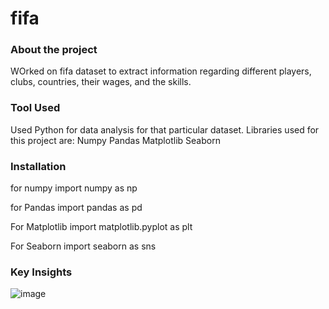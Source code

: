 # fifa
### About the project
WOrked on fifa dataset to extract information regarding different players, clubs, countries, their wages, and the skills.

### Tool Used
Used Python for data analysis for that particular dataset. Libraries used for this project are:
Numpy
Pandas
Matplotlib
Seaborn


### Installation
for numpy
import numpy as np  

for Pandas
import pandas as pd

For Matplotlib
import matplotlib.pyplot as plt

For Seaborn
import seaborn as sns

### Key Insights
![image](https://github.com/Krish0018/fifa/issues/1#issue-1047352089)


